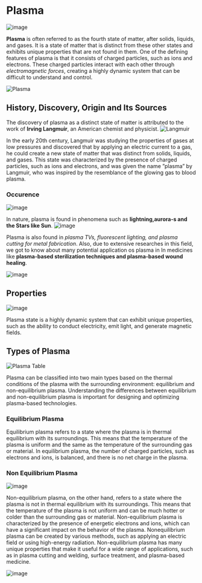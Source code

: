 # Plasma #

![image](https://user-images.githubusercontent.com/130882317/236657333-bc3b4234-9150-4b22-8c82-91fbc8d4acd9.png)

**Plasma** is often referred to as the fourth state of matter, after solids, liquids, and gases.
It is a state of matter that is distinct from these other states and exhibits unique
properties that are not found in them. One of the defining features of plasma is that it
consists of charged particles, such as ions and electrons. These charged particles interact
with each other through *electromagnetic forces*, creating a highly dynamic system that
can be difficult to understand and control.

![Plasma](https://user-images.githubusercontent.com/130882317/236657337-0a54c2f6-a815-4f90-adfa-6272a73752cc.jpg)

## History, Discovery, Origin and Its Sources ##


The discovery of plasma as a distinct state of matter is
attributed to the work of **Irving Langmuir**, an American chemist and physicist. 
![Langmuir](https://user-images.githubusercontent.com/130882317/236657364-f4b721d0-1f23-4062-9422-40b845b1275e.jpg)

In the early 20th century, Langmuir was studying the properties of gases at low
pressures and discovered that by applying an electric
current to a gas, he could create a new state of matter
that was distinct from solids, liquids, and gases. This
state was characterized by the presence of charged particles, such as ions and electrons, and was given the
name ”plasma” by Langmuir, who was inspired by the
resemblance of the glowing gas to blood plasma.

### Occurence ###

![image](https://user-images.githubusercontent.com/130882317/236657522-d72f5b35-9cf3-47f0-bf53-03003b54b3b6.png)

In nature, plasma is found in phenomena such as **lightning,aurora-s and the Stars like Sun**. 
![image](https://user-images.githubusercontent.com/130882317/236657505-928fd0c3-f3c6-47ba-ba1a-e0aafa07b8f6.png)

Plasma is also found in  *plasma TVs, fluorescent lighting, and plasma cutting for metal fabrication*. Also, due to extensive researches in this field, we got to know about many potential application os plasma in  In medicines like **plasma-based sterilization techniques and plasma-based wound healing**. 

![image](https://user-images.githubusercontent.com/130882317/236657553-ed295aa5-8c81-4c86-80f8-399f8ade9003.png)

## Properties ##

![image](https://user-images.githubusercontent.com/130882317/236657757-b41b9e2b-bb12-4d9d-bbc1-9328ef704774.png)


Plasma state is a highly dynamic system that can exhibit unique properties, such as the ability to conduct electricity, emit light, and generate magnetic fields.

## Types of Plasma ##

![Plasma Table](https://user-images.githubusercontent.com/130882317/236657806-a07ff40c-1d4c-4e91-9b76-bd23d6c86080.jpg)

Plasma can be classified into two main types based on the thermal conditions of the
plasma with the surrounding environment: equilibrium and non-equilibrium plasma.
Understanding the differences between equilibrium and non-equilibrium plasma is important for designing and optimizing plasma-based technologies.

###  Equilibrium Plasma ##

Equilibrium plasma refers to a state where the plasma is in thermal equilibrium with
its surroundings. This means that the temperature of the plasma is uniform and the
same as the temperature of the surrounding gas or material. In equilibrium plasma,
the number of charged particles, such as electrons and ions, is balanced, and there is
no net charge in the plasma.

### Non Equilibrium Plasma ###


![image](https://user-images.githubusercontent.com/130882317/236657898-8cf8dc56-2acd-41cd-8e19-545c35de29b8.png)

Non-equilibrium plasma, on the other hand, refers to a state where the plasma is not in thermal equilibrium with its surroundings. This means that the temperature of the
plasma is not uniform and can be much hotter or colder than the surrounding gas or
material. Non-equilibrium plasma is characterized by the presence of energetic electrons
and ions, which can have a significant impact on the behavior of the plasma. Nonequilibrium plasma can be created by various methods, such as applying an electric field
or using high-energy radiation. Non-equilibrium plasma has many unique properties that make it useful for a wide range of applications, such as in plasma cutting and
welding, surface treatment, and plasma-based medicine.

![image](https://user-images.githubusercontent.com/130882317/236658005-c654c4bb-ade2-4f76-8a08-88e3f56d7338.png)

